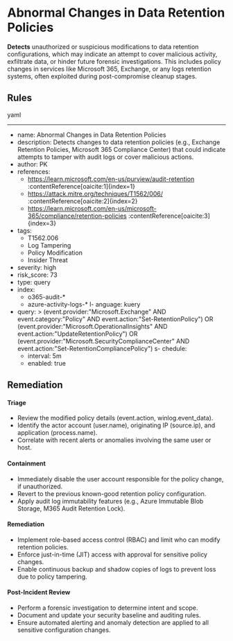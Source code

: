 # Abnormal Changes in Data Retention Policies

**Detects** unauthorized or suspicious modifications to data retention configurations, which may indicate an attempt to cover malicious activity, exfiltrate data, or hinder future forensic investigations. This includes policy changes in services like Microsoft 365, Exchange, or any logs retention systems, often exploited during post-compromise cleanup stages.



## Rules

yaml

---
- name: Abnormal Changes in Data Retention Policies
- description: Detects changes to data retention policies (e.g., Exchange Retention Policies, Microsoft 365 Compliance Center) that could indicate attempts to tamper with audit logs or cover malicious actions.
- author: PK
- references:
  - https://learn.microsoft.com/en-us/purview/audit-retention :contentReference[oaicite:1]{index=1}
  - https://attack.mitre.org/techniques/T1562/006/ :contentReference[oaicite:2]{index=2}
  - https://learn.microsoft.com/en-us/microsoft-365/compliance/retention-policies :contentReference[oaicite:3]{index=3}
- tags:
  - T1562.006
  - Log Tampering
  - Policy Modification
  - Insider Threat
- severity: high
- risk_score: 73
- type: query
- index:
  - o365-audit-*
  - azure-activity-logs-*
l- anguage: kuery
- query: >
  (event.provider:"Microsoft.Exchange" AND event.category:"Policy" AND event.action:"Set-RetentionPolicy")
  OR
  (event.provider:"Microsoft.OperationalInsights" AND event.action:"UpdateRetentionPolicy")
  OR
  (event.provider:"Microsoft.SecurityComplianceCenter" AND event.action:"Set-RetentionCompliancePolicy")
s- chedule:
   -  interval: 5m
  - enabled: true


## Remediation
#### Triage

- Review the modified policy details (event.action, winlog.event_data).
- Identify the actor account (user.name), originating IP (source.ip), and application (process.name).
- Correlate with recent alerts or anomalies involving the same user or host.

#### Containment

- Immediately disable the user account responsible for the policy change, if unauthorized.
- Revert to the previous known-good retention policy configuration.
- Apply audit log immutability features (e.g., Azure Immutable Blob Storage, M365 Audit Retention Lock).

#### Remediation

- Implement role-based access control (RBAC) and limit who can modify retention policies.
- Enforce just-in-time (JIT) access with approval for sensitive policy changes.
- Enable continuous backup and shadow copies of logs to prevent loss due to policy tampering.

#### Post-Incident Review

- Perform a forensic investigation to determine intent and scope.
- Document and update your security baseline and auditing rules.
- Ensure automated alerting and anomaly detection are applied to all sensitive configuration changes.
